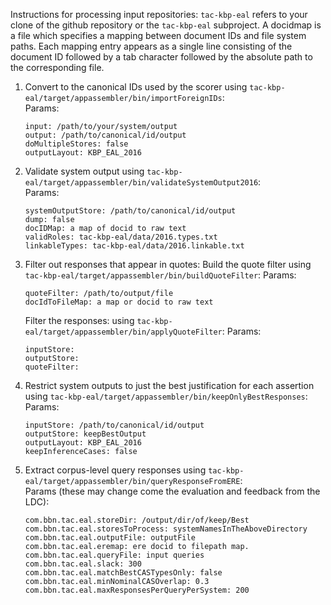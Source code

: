 Instructions for processing input repositories:
`tac-kbp-eal` refers to your clone of the github repository or the `tac-kbp-eal` subproject.
A docidmap is a file which specifies a mapping between document IDs and 
file system paths. Each mapping entry appears as a single line consisting of the
document ID followed by a tab character followed by the absolute path to
the corresponding file.

1. Convert to the canonical IDs used by the scorer  using `tac-kbp-eal/target/appassembler/bin/importForeignIDs`:  
    Params:

    ```
    input: /path/to/your/system/output
    output: /path/to/canonical/id/output
    doMultipleStores: false
    outputLayout: KBP_EAL_2016
    ```

2. Validate system output using `tac-kbp-eal/target/appassembler/bin/validateSystemOutput2016`:  
    Params:

    ```
    systemOutputStore: /path/to/canonical/id/output
    dump: false
    docIDMap: a map of docid to raw text
    validRoles: tac-kbp-eal/data/2016.types.txt
    linkableTypes: tac-kbp-eal/data/2016.linkable.txt
    ```

3. Filter out responses that appear in quotes:
    Build the quote filter using `tac-kbp-eal/target/appassembler/bin/buildQuoteFilter`:
    Params:
    ```
    quoteFilter: /path/to/output/file
    docIdToFileMap: a map or docid to raw text
    ```

    Filter the responses: using `tac-kbp-eal/target/appassembler/bin/applyQuoteFilter`:
    Params:

    ```
    inputStore:
    outputStore:
    quoteFilter:
    ```

4. Restrict system outputs to just the best justification for each assertion
 using `tac-kbp-eal/target/appassembler/bin/keepOnlyBestResponses`:  
    Params:

    ```
    inputStore: /path/to/canonical/id/output
    outputStore: keepBestOutput
    outputLayout: KBP_EAL_2016
    keepInferenceCases: false
    ```
    
5. Extract corpus-level query responses using `tac-kbp-eal/target/appassembler/bin/queryResponseFromERE`:  
    Params (these may change come the evaluation and feedback from the LDC):
    ```
    com.bbn.tac.eal.storeDir: /output/dir/of/keep/Best
    com.bbn.tac.eal.storesToProcess: systemNamesInTheAboveDirectory
    com.bbn.tac.eal.outputFile: outputFile
    com.bbn.tac.eal.eremap: ere docid to filepath map.
    com.bbn.tac.eal.queryFile: input queries
    com.bbn.tac.eal.slack: 300
    com.bbn.tac.eal.matchBestCASTypesOnly: false
    com.bbn.tac.eal.minNominalCASOverlap: 0.3
    com.bbn.tac.eal.maxResponsesPerQueryPerSystem: 200
    ```
